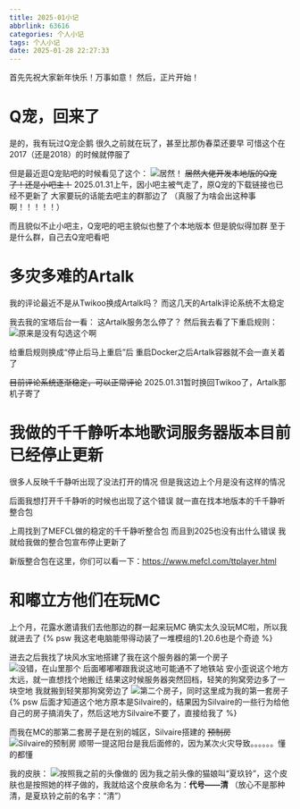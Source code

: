 ```yaml
---
title: 2025-01小记
abbrlink: 63616
categories: 个人小记
tags: 个人小记
date: 2025-01-28 22:27:33
---
```

首先先祝大家新年快乐！万事如意！
然后，正片开始！
# Q宠，回来了
是的，我有玩过Q宠企鹅
很久之前就在玩了，甚至比那伪春菜还要早
可惜这个在2017（还是2018）的时候就停服了

但是最近逛Q宠贴吧的时候看见了这个：
![居然！](https://images1.blog.sinzmise.top/20250129/image.avif)
~~居然大佬开发本地版的Q宠了！还是小吧主！~~
2025.01.31上午，因小吧主被气走了，原Q宠的下载链接也已经不更新了
大家要玩的话能去吧主的群那边了
（真服了为啥会出这种事啊！！！！！）

而且貌似不止小吧主，Q宠吧的吧主貌似也整了个本地版本
但是貌似得加群
至于是什么群，自己去Q宠吧看吧

# 多灾多难的Artalk
我的评论最近不是从Twikoo换成Artalk吗？
而这几天的Artalk评论系统不太稳定

我去我的宝塔后台一看：
这Artalk服务怎么停了？
然后我去看了下重启规则：
![原来是没有勾选这个啊](https://images1.blog.sinzmise.top/20250130/image.png)

给重启规则换成“停止后马上重启”后
重启Docker之后Artalk容器就不会一直关着了

~~目前评论系统逐渐稳定，可以正常评论~~
2025.01.31暂时换回Twikoo了，Artalk那机子寄了

# 我做的千千静听本地歌词服务器版本目前已经停止更新
很多人反映千千静听出现了没法打开的情况
但是我这边上个月是没有这样的情况

后面我想打开千千静听的时候也出现了这个错误
就一直在找本地版本的千千静听整合包

上周找到了MEFCL做的稳定的千千静听整合包
而且到2025也没有出什么错误
我就给我做的整合包宣布停止更新了

新版整合包在这里，你们可以看一下：https://www.mefcl.com/ttplayer.html

# 和嘟立方他们在玩MC
上个月，花露水邀请我们去他那边的群一起来玩MC
确实太久没玩MC啦，所以我就进去了
{% psw 我这老电脑能带得动装了一堆模组的1.20.6也是个奇迹 %}

进去之后我找了块风水宝地搭建了我在这个服务器的第一个房子
![没错，在山里那个](https://images1.blog.sinzmise.top/20250130/javaw_OMH4qfBTre.avif)
后面嘟嘟嘟跟我说这地可能通不了地铁站
安小歪说这个地方太远，就一直想找个地搬迁
结果这时候服务器突然回档，轻笑的狗窝旁边多了一块空地
我就搬到轻笑那狗窝旁边了
![第二个房子，同时这里成为我的第一套房子](https://images1.blog.sinzmise.top/20250130/image.avif)
{% psw 后面才知道这个地方原本是Silvaire的，结果因为Silvaire的一些行为给他自己的房子搞消失了，然后这地方Silvaire不要了，直接给我了 %}

而我在MC的那第二套房子是在别的城区，Silvaire搭建的 ~~预制房~~
![Silvaire的预制房](https://images1.blog.sinzmise.top/20250130/image.avif)
顺带一提这阳台是我后面修的，因为某次火灾导致。。。。。。懂的都懂

我的皮肤：
![按照我之前的头像做的](https://images1.blog.sinzmise.top/20250130/download.avif)
因为我之前头像的猫娘叫“夏玖铃”，这个皮肤也是按照她的样子做的，我就给这个皮肤命名为：**代号——清**
（放心不是那种清，是夏玖铃之前的名字：“清”）